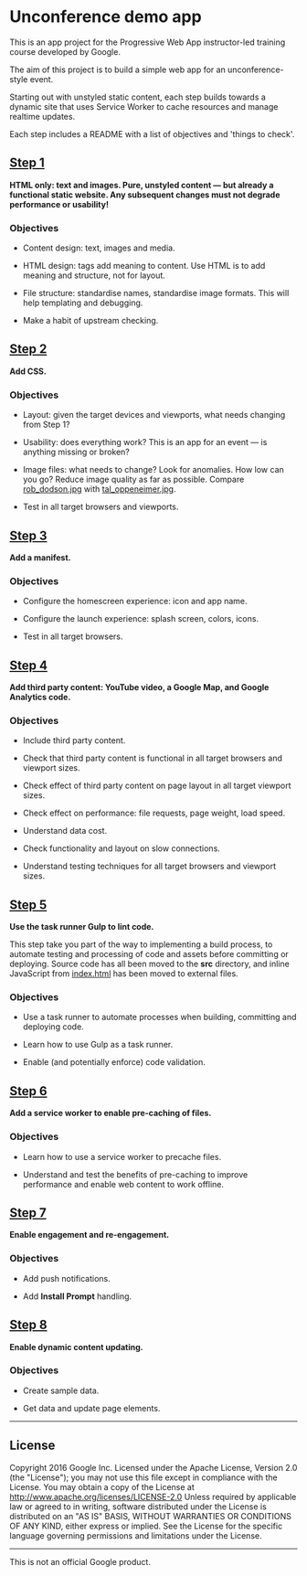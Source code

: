 # Unconference demo app

This is an app project for the Progressive Web App instructor-led training course developed by Google.

The aim of this project is to build a simple web app for an unconference-style event.

Starting out with unstyled static content, each step builds towards a dynamic site that uses Service Worker to cache resources and manage realtime updates.

Each step includes a README with a list of objectives and 'things to check'.

## [Step 1](/step-1)

**HTML only: text and images. Pure, unstyled content — but already a functional static website. Any subsequent changes must not degrade performance or usability!**

### Objectives

* Content design: text, images and media.

* HTML design: tags add meaning to content. Use HTML is to add meaning and structure, not for layout.

* File structure: standardise names, standardise image formats. This will help templating and debugging.

* Make a habit of upstream checking.

## [Step 2](/step-2)

**Add CSS.**

### Objectives

* Layout: given the target devices and viewports, what needs changing from Step 1?

* Usability: does everything work? This is an app for an event — is anything missing or broken?

* Image files: what needs to change? Look for anomalies. How low can you go? Reduce image quality as far as possible. Compare [rob_dodson.jpg](images/speakers/rob_dodson.jpg) with [tal_oppeneimer.jpg](images/speakers/tal_oppeneimer.jpg).

* Test in all target browsers and viewports.

## [Step 3](/step-3)

**Add a manifest.**

### Objectives

* Configure the homescreen experience: icon and app name.

* Configure the launch experience: splash screen, colors, icons.

* Test in all target browsers.


## [Step 4](/step-4)

**Add third party content: YouTube video, a Google Map, and Google Analytics code.**

### Objectives

* Include third party content.

* Check that third party content is functional in all target browsers and viewport sizes.

* Check effect of third party content on page layout in all target viewport sizes.

* Check effect on performance: file requests, page weight, load speed.

* Understand data cost.

* Check functionality and layout on slow connections.

* Understand testing techniques for all target browsers and viewport sizes.


## [Step 5](/step-5)

**Use the task runner Gulp to lint code.**

This step take you part of the way to implementing a build process, to automate testing and processing of code and assets before committing or deploying. Source code has all been moved to the **src** directory, and inline JavaScript from [index.html](src/index.html) has been moved to external files.

### Objectives

* Use a task runner to automate processes when building, committing and deploying code.

* Learn how to use Gulp as a task runner.

* Enable (and potentially enforce) code validation.


## [Step 6](/step-6)

**Add a service worker to enable pre-caching of files.**

### Objectives

* Learn how to use a service worker to precache files.

* Understand and test the benefits of pre-caching to improve performance and enable web content to work offline.


## [Step 7](/step-7)

**Enable engagement and re-engagement.**

### Objectives

* Add push notifications.

* Add **Install Prompt** handling.


## [Step 8](/step-8)

**Enable dynamic content updating.**

### Objectives

* Create sample data.

* Get data and update page elements.

---

## License
Copyright 2016 Google Inc.
Licensed under the Apache License, Version 2.0 (the "License");
you may not use this file except in compliance with the License.
You may obtain a copy of the License at
    http://www.apache.org/licenses/LICENSE-2.0
Unless required by applicable law or agreed to in writing, software
distributed under the License is distributed on an "AS IS" BASIS,
WITHOUT WARRANTIES OR CONDITIONS OF ANY KIND, either express or implied.
See the License for the specific language governing permissions and
limitations under the License.

---

This is not an official Google product.
